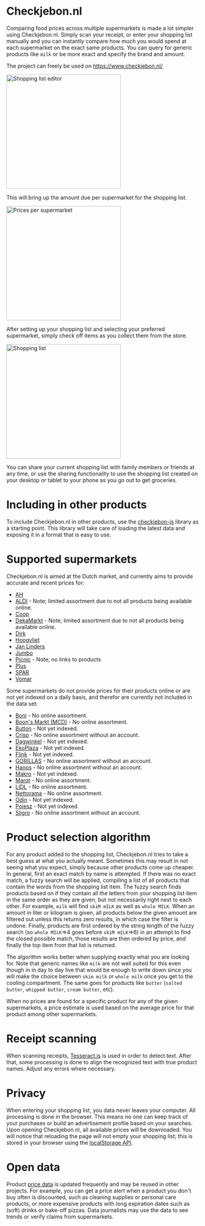 # Checkjebon.nl

Comparing food prices across multiple supermarkets is made a lot simpler using Checkjebon.nl. Simply scan your receipt, or enter your shopping list manually and you can instantly compare how much you would spend at each supermarket on the exact same products. You can query for generic products like `milk` or be more exact and specify the brand and amount.

The project can freely be used on https://www.checkjebon.nl/

<img src="./images/screenshot1.png" width="300" title="Shopping list editor">

This will bring up the amount due per supermarket for the shopping list.

<img src="./images/screenshot2.png" width="300" title="Prices per supermarket">

After setting up your shopping list and selecting your preferred supermarket, simply check off items as you collect them from the store.

<img src="./images/screenshot3.png" width="300" title="Shopping list">

You can share your current shopping list with family members or friends at any time, or use the sharing functionality to use the shopping list created on your desktop or tablet to your phone as you go out to get groceries.

# Including in other products

To include Checkjebon.nl in other products, use the [checkjebon-js](https://github.com/supermarkt/checkjebon-js) library as a starting point. This library will take care of loading the latest data and exposing it in a format that is easy to use.

# Supported supermarkets

Checkjebon.nl is aimed at the Dutch market, and currently aims to provide accurate and recent prices for:

* [AH](https://www.ah.nl/)
* [ALDI](https://www.aldi.nl/) - Note; limited assortment due to not all products being available online.
* [Coop](https://www.coop.nl/)
* [DekaMarkt](https://www.dekamarkt.nl/) - Note; limited assortment due to not all products being available online.
* [Dirk](https://www.dirk.nl/)
* [Hoogvliet](https://www.hoogvliet.com/)
* [Jan Linders](https://www.janlinders.nl/)
* [Jumbo](https://www.jumbo.com/)
* [Picnic](http://picnic.nl/) - Note; no links to products
* [Plus](https://www.plus.nl/)
* [SPAR](https://www.spar.nl/)
* [Vomar](https://www.vomar.nl/)

Some supermarkets do not provide prices for their products online or are not yet indexed on a daily basis, and therefor are currently not included in the data set:

* [Boni](https://bonisupermarkt.nl/) - No online assortment.
* [Boon's Markt (MCD)](https://www.boonsmarkt.nl/) - No online assortment.
* [Butlon](https://butlon.com/) - Not yet indexed.
* [Crisp](https://www.crisp.nl/) - No online assortment without an account.
* [Dagwinkel](https://www.lekkermakkelijk.nl/) - Not yet indexed.
* [EkoPlaza](https://www.ekoplaza.nl/) - Not yet indexed.
* [Flink](https://www.goflink.com/) -  Not yet indexed.
* [GORILLAS](https://gorillas.io/nl) - No online assortment without an account.
* [Hanos](https://hanos.nl/) - No online assortment without an account.
* [Makro](https://www.makro.nl/) - Not yet indexed.
* [Marqt](https://www.marqt.nl/) - No online assortment.
* [LIDL](https://www.lidl.nl/) - No online assortment.
* [Nettorama](https://www.nettorama.nl/) - No online assortment.
* [Odin](https://www.odin.nl/) -  Not yet indexed.
* [Poiesz](https://www.poiesz-supermarkten.nl/) - Not yet indexed.
* [Sligro](https://www.sligro.nl/) - No online assortment without an account.

# Product selection algorithm

For any product added to the shopping list, Checkjebon.nl tries to take a best guess at what you actually meant. Sometimes this may result in not seeing what you expect, simply because other products come up cheaper. In general, first an exact match by name is attempted. If there was no exact match, a fuzzy search will be applied, compiling a list of all products that contain the words from the shopping list item. The fuzzy search finds products based on if they contain all the letters from your shopping list item in the same order as they are given, but not necessarily right next to each other. For example, `milk` will find `skiM mILK` as well as `whole MILK`. When an amount in liter or kilogram is given, all products below the given amount are filtered out unless this returns zero results, in which case the filter is undone. Finally, products are first ordered by the string length of the fuzzy search (so `whole MILK`=>4 goes before `skiM mILK`=>6) in an attempt to find the closed possible match, those results are then ordered by price, and finally the top item from that list is returned. 

The algorithm works better when supplying exactly what you are looking for. Note that generic names like `milk` are not well suited for this even though in in day to day live that would be enough to write down since you will make the choice between `skim milk` or `whole milk` once you get to the cooling compartment. The same goes for products like `butter` (`salted butter`, `whipped butter`, `cream butter`, etc).

When no prices are found for a specific product for any of the given supermarkets, a price estimate is used based on the average price for that product among other supermarkets.

# Receipt scanning

When scanning receipts, [Tesseract.js](https://github.com/naptha/tesseract.js/) is used in order to detect text. After that, some processing is done to align the recognized text with true product names. Adjust any errors where necessary.

# Privacy

When entering your shopping list, you data never leaves your computer. All processing is done in the browser. This means no one can keep track of your purchases or build an advertisement profile based on your searches. Upon opening Checkjebon.nl, all available prices will be downloaded. You will notice that reloading the page will not empty your shopping list; this is stored in your browser using the [localStorage API](https://developer.mozilla.org/en-US/docs/Web/API/Window/localStorage).

# Open data

Product [price data](https://github.com/supermarkt/checkjebon/blob/main/data/supermarkets.json?raw=true) is updated frequently and may be reused in other projects. For example, you can get a price alert when a product you don't buy often is discounted, such as cleaning supplies or personal care products, or more expensive products with long expiration dates such as (soft) drinks or bake-off pizzas. Data journalists may use the data to see trends or verify claims from supermarkets.
